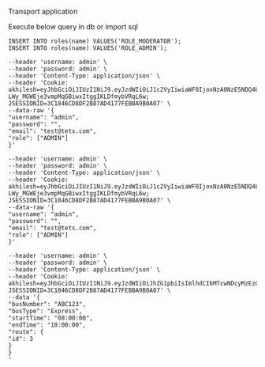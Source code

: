 Transport application

Execute below query in db or import sql
```INSERT INTO roles(name) VALUES('ROLE_USER');
INSERT INTO roles(name) VALUES('ROLE_MODERATOR');
INSERT INTO roles(name) VALUES('ROLE_ADMIN');
```

```curl --location 'localhost:8080/api/auth/signup' \
--header 'username: admin' \
--header 'password: admin' \
--header 'Content-Type: application/json' \
--header 'Cookie: akhilesh=eyJhbGciOiJIUzI1NiJ9.eyJzdWIiOiJ1c2VyIiwiaWF0IjoxNzA0NzE5NDQ4LCJleHAiOjE3MDQ3MTk3NDh9.7LA-LWy_MGWEje3vmpMqGBiwxItggIKLDfmybVRqL6w; JSESSIONID=3C1846CD8DF2B87AD4177FEBBA9B0A07' \
--data-raw '{
"username": "admin",
"password": "",
"email": "test@tets.com",
"role": ["ADMIN"]
}' 
```

```curl --location 'localhost:8080/api/auth/signup' \
--header 'username: admin' \
--header 'password: admin' \
--header 'Content-Type: application/json' \
--header 'Cookie: akhilesh=eyJhbGciOiJIUzI1NiJ9.eyJzdWIiOiJ1c2VyIiwiaWF0IjoxNzA0NzE5NDQ4LCJleHAiOjE3MDQ3MTk3NDh9.7LA-LWy_MGWEje3vmpMqGBiwxItggIKLDfmybVRqL6w; JSESSIONID=3C1846CD8DF2B87AD4177FEBBA9B0A07' \
--data-raw '{
"username": "admin",
"password": "",
"email": "test@tets.com",
"role": ["ADMIN"]
}'
```


```curl --location 'localhost:8080/api/bus/add' \
--header 'username: admin' \
--header 'password: admin' \
--header 'Content-Type: application/json' \
--header 'Cookie: akhilesh=eyJhbGciOiJIUzI1NiJ9.eyJzdWIiOiJhZG1pbiIsImlhdCI6MTcwNDcyMzEzOSwiZXhwIjoxNzA0NzIzNDM5fQ.FtaiDLOgHiNlhgtCzxRPmiuTrRkFaEpxuFaWB3CgZzI; JSESSIONID=3C1846CD8DF2B87AD4177FEBBA9B0A07' \
--data '{
"busNumber": "ABC123",
"busType": "Express",
"startTime": "08:00:00",
"endTime": "18:00:00",
"route": {
"id": 3
}
}
'
```




